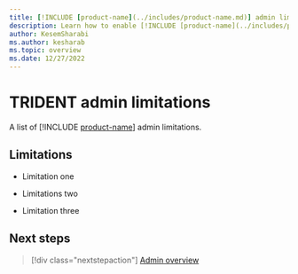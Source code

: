 ```yaml
---
title: [!INCLUDE [product-name](../includes/product-name.md)] admin limitations
description: Learn how to enable [!INCLUDE [product-name](../includes/product-name.md)] for your organization.
author: KesemSharabi
ms.author: kesharab
ms.topic: overview
ms.date: 12/27/2022
---
```


# TRIDENT admin limitations

A list of [!INCLUDE [product-name](../includes/product-name.md)] admin limitations.

## Limitations

* Limitation one

* Limitations two

* Limitation three

## Next steps

>[!div class="nextstepaction"]
>[Admin overview](admin-overview.md)
